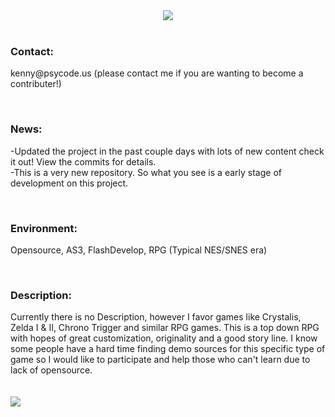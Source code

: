 <center><img src="http://www.legitcode.com/title.png" /></center><br>
<h3><bold>Contact: </bold></h3> 
<p>kenny@psycode.us (please contact me if you are wanting to become a contributer!)</p>
<br>
<h3>News:</h3>
<p>
-Updated the project in the past couple days with lots of new content check it out! View the commits for details.
<br/>-This is a very new repository. So what you see is a early stage of development on this project. 
</p><br/>
<h3><bold>Environment: </h3></bold>
<p>Opensource, AS3, FlashDevelop, RPG (Typical NES/SNES era)</p>
<br>
<h3><bold>Description: </h3><p>Currently there is no Description, however I favor games like Crystalis, Zelda I & II, Chrono Trigger and similar RPG games. This is a top down RPG with hopes of great customization, originality and a good story line. I know some people have a hard time finding demo sources for this specific type of game so I would like to participate and help those who can't learn due to lack of opensource. </bold></h2>
<br/><br/><br/>

<img src="http://www.legitcode.com/seraphic.png" />
